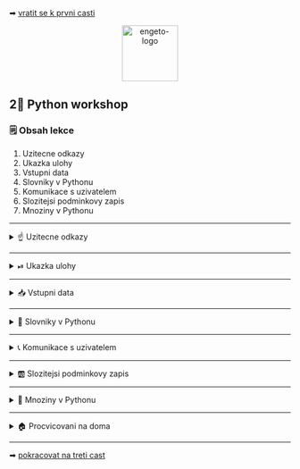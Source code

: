 ➡ [vratit se k prvni casti](https://github.com/Bralor/python-workshop/tree/mh-dev/materials/01_introduction)

<p align="center">
  <img alt="engeto-logo" width="100px" src="https://engeto.cz/wp-content/uploads/2019/01/engeto-square.png" />
</p>

## 2⃣ Python workshop
### 🗒 Obsah lekce
1. Uzitecne odkazy
1. Ukazka ulohy
2. Vstupni data
3. Slovniky v Pythonu
4. Komunikace s uzivatelem
5. Slozitejsi podminkovy zapis
6. Mnoziny v Pythonu
---

<details>
  <summary>☝ Uzitecne odkazy</summary>

  #### 🗒 Dulezite odkazy
- [Python Academy, Engeto](https://engeto.com/)
- [The Shawshank Redemption](https://www.csfd.cz/film/2294-vykoupeni-z-veznice-shawshank/prehled/)
- [The Godfather](https://www.csfd.cz/film/1644-kmotr/prehled/)
- [The Dark Knight](https://www.csfd.cz/film/223734-temny-rytir/prehled/)
- [The Prestige](https://www.csfd.cz/film/223160-dokonaly-trik/prehled/)

</details>

---

<details>
  <summary>⏯  Ukazka ulohy</summary>

  1. ✌  [Stahnete si cely repozitar jako **zip**](https://github.com/Bralor/python-workshop/archive/mh-dev.zip)
  2. 💪 Presunte se ke stazenemu souboru
  3. 🙏 Spustte soubor **materials/02_dicts_and_sets/movies.py** v PyCharm
  4. 🐍 Spustte program pomoci klaves **ctrl+shift+F10**
  5. 🎥 Zkousejte!

</details>

---

<details>
  <summary>📥 Vstupni data</summary>

  ##### 💂 Jednotlive slovniky s filmy
  ```python
  film_1 = {
    "JMENO": "Shawshank Redemption",
    "HODNOCENI": "93/100",
    "ROK": 1994,
    "REZISER": "Frank Darabont",
    "STOPAZ": 144,
    "HRAJI": ("Tim Robbins", "Morgan Freeman", "Bob Gunton", "William Sadler",
      "Clancy Brown", "Gil Bellows", "Mark Rolston", "James Whitmore",
      "Jeffrey DeMunn", "Larry Brandenburg"
     )
  }

  film_2 = {
    "JMENO": "The Godfather",
    "HODNOCENI": "92/100",
    "ROK": 1972,
    "REZISER": "Francis Ford Coppola",
    "STOPAZ": 175,
    "HRAJI": ("Marlon Brando", "Al Pacino", "James Caan",
      "Richard S. Castellano", "Robert Duvall", "Sterling Hayden",
      "John Marley", "Richard Conte"
    )
  }

  film_3 = {
    "JMENO": "The Dark Knight",
    "HODNOCENI": "90/100",
    "ROK": 2008,
    "REZISER": "Christopher Nolan",
    "STOPAZ": 152,
    "HRAJI": ("Christian Bale", "Heath Ledger", "Aaron Eckhart",
      "Michael Caine", "Maggie Gyllenhaal", "Gary Oldman", "Morgan Freeman",
      "Monique Gabriela", "Ron Dean", "Cillian Murphy"
    )
  }

  film_4 = {
    "JMENO": "The Prestige",
    "HODNOCENI": "85/100",
    "ROK": 2006,
    "REZISER": "Christopher Nolan",
    "STOPAZ": 130,
    "HRAJI": ("Hugh Jackman", "Christian Bale", "Michael Caine",
      "Piper Perabo", "Rebecca Hall", "Scarlett Johansson", "Samantha Mahurin",
      "David Bowie"
    )
  }
  ```
</details>

---

<details>
  <summary>📔 Slovniky v Pythonu</summary>

<details>
  <summary>❓ Co je to slovnik</summary>

  #### ☝ K zapamatovani
  - **standartni datovy typ** Pythonu
  - tvoreny pary **klic: hodnota**
  - podle **klice** vratim (mapuji) **hodnotu** (ne naopak)
  - klic je **unikatni** (napr. retezec, cislo)
  - hodnota nemusi byt (napr. retezec, cislo, seznam, ntice, jiny slovnik)
  - nelze indexovat jako seznamy/ntice
  - nemaji poradi jako seznamy/ntice

  #### ❓ Jak vypada slovnik
  ```python
  DETAILY = {"jmeno": "Matous", "email": "matous@matous.cz", "vek": 34}
  ```

---

</details>

<details>
  <summary>📓 Uvod k praci se slovniky</summary>

<details>
  <summary>📚 Vytvorime slovnik</summary>

  #### 👷 Procvicime dvoji zpusob
  ```python
  filmovy_slovnik = {}      # 1. zpusob
  filmovy_slovnik = dict()  # 2. zpusob
  ```
---

</details>

<details>
  <summary>🗝  Vlozime prvni klic</summary>

  #### 🔑 Vlozime klic
  Hranate zavorky u slovniku se nechovaji jako u seznamu:
  ```python
  filmovy_slovnik["jmeno"] = None
  ```

  #### 👑 Pridame hodnotu
  ```python
  filmovy_slovnik["jmeno"] = "Matous"
  ```
---

</details>

<details>
  <summary>😱 Ruzne hodnoty</summary>

  #### 😑 Seznam jako hodnota
  Do slovniku muzeme ke klici ulozit nejen cisla ci slova. Muzeme ulozit i
  seznamy a ntice:
  ```python
  PISMENA = ["a", "b", "c", "d"]
  filmovy_slovnik["pismena"] = PISMENA
  ```

  #### 🤦 Slovnik ve slovniku
  Do slovniku muzu vlozit i jine slovniky:
  ```python
  vnoreny_slovnik_1 = {"jmeno": "Lukas"}
  vnoreny_slovnik_2 = {"jmeno": "Jan"}

  filmovy_slovnik["1_slovnik"] = vnoreny_slovnik_1
  filmovy_slovnik["2_slovnik"] = vnoreny_slovnik_2
  ```
  [**Odkazy**](https://repl.it/@JustBraloR/dictionaries#main.py) pro spusteni

  Doplnime nase slovniky `film_1`, `film_2`, `film_3` a `film_4` do slovniku
  `filmovy_slovnik`:
  ```python
  filmovy_slovnik = {}

  filmovy_slovnik[film_1["JMENO"]] = film_1
  filmovy_slovnik[film_2["JMENO"]] = film_2
  filmovy_slovnik[film_3["JMENO"]] = film_3
  filmovy_slovnik[film_4["JMENO"]] = film_4
  ```
---

</details>

<details>
  <summary>⏪ Odstranime klice & hodnoty</summary>

  #### 🥉 Zpusoby odstranovani
  - `del` - zabudovana funkce Pythonu
  - `pop` - metoda slovniku pro odstraneni klice
  ```python
  del filmovy_slovnik["1_slovnik"]
  filmovy_slovnik.pop("2_slovnik")
  ```

</details>

</details>

</details>

---

<details>
  <summary>📞 Komunikace s uzivatelem</summary>

<details>
  <summary>📡 Pozdravime uzivatele</summary>

  #### 🗣Uvitaci oznameni
  ```python
  print("VITEJTE V NASEM FILMOVEM SLOVNIKU!")
  ```
  #### 📖 Doplnime oddelovac
  ```python
  ODDELOVAC = "=" * 76

  print("VITEJTE V NASEM FILMOVEM SLOVNIKU!")
  print(ODDELOVAC)
  ```
---

</details>

<details>
  <summary>🔄 Zarovnani textu</summary>

  #### ↔ Centrovani zpravy
  Retezec muzeme zarovnat pomoci **metod**:
  
  - metoda `center`
  - metoda `ljust`
  - metoda `rjust`
  ```python
  ODDELOVAC = "=" * 76

  print("VITEJTE V NASEM FILMOVEM SLOVNIKU!".center(76, " "))
  print(ODDELOVAC)
  ```
---

</details>

<details>
  <summary>🔝 Vypis nabidky</summary>

  #### 😎 Zprava s nabidkou
  Vypiseme nabidku, kterou bude mit uzivatel k dispozici (pozdeji doplnime):
  ```python
  print(
      "VITEJTE V NASEM FILMOVEM SLOVNIKU!".center(76, " "),
      ODDELOVAC,
      "VYBERTE KATEGORII:",
      ODDELOVAC,
      "VSECHNY FILMY | DETAILY FILMU | SPOLECNI HERCI | VSICHNI REZISERI".center(76, " "),
      ODDELOVAC
  )
  ```
---

</details>

<details>
  <summary>☠  Volitelne klicove argumenty</summary>

  #### 📕 Zkraslime nas zapis
  Volitelny argument `sep`, ktery je dostupny u funkce `print` umozni prokladat
  jednotlive udaje volitenymi znaky:

  Pouziti argumentu `sep`:
  ```python
  ODDELOVAC = "=" * 76

  print(
      "VITEJTE V NASEM FILMOVEM SLOVNIKU!".center(76, " "),
      ODDELOVAC,
      "VYBERTE KATEGORII:",
      ODDELOVAC,
      "VSECHNY FILMY | DETAILY FILMU | SPOLECNI HERCI | VSICHNI REZISERI".center(76, " "),
      ODDELOVAC,
      sep="\n"
  )
  ```

</details>

</details>

---

<details>
  <summary>🆎 Slozitejsi podminkovy zapis</summary>

<details>
  <summary>🌲 Strom podminek</summary>

  #### 🐭 Jak rozhodovat
  Tentokrat bude nas *control-flow* ustit ve 5 potencialnich procesu:
  ```python
  # bud VSECHNY FILMY
  # nebo DETAILY FILMU
  # nebo SPOLECNI HERCI
  # neco VSICHNI REZISERI
  # jinak UKONCIT
  ```
---
</details>

<details>
  <summary>✅ Vyber uzivatele</summary>

  #### 🛐 Vstup od uzivatele
  Uzivatel vybere jeden ze 4 procesu:
  ```python
  vyber = input("VYBERTE MOZNOST: ")
  print(ODDELOVAC)
  ```
  **Pozor!** doplnime funkcionalitu pro mala/velka pismena.
  ```python
  vyber = input("VYBERTE MOZNOST: ").lower()
  print(ODDELOVAC)
  ```
  [**Odkaz**](https://repl.it/@JustBraloR/stringmethods-1#main.py) procviceni dalsich metod

---

</details>

<details>
  <summary>🎬 Vypis vsechny filmy</summary>

  #### 👓 Pohledy slovniku
  Pomoci pohledu slovniku (metod), muzeme sledovat:
  - `items` - vrati objekt s klici a jejich hodnotami
  - `keys` - vrati objekt s klici
  - `values` - vrati objekt s hodnotami
  
  Nasledne prevedeme vysledny objekt pomoci built-in funkce `list`:
  ```python
  if vyber == "vsechny filmy":
      print(
          "Mame v nabidce tyto snimky:",
          list(filmovy_slovnik.keys()),
          end=f"\n{ODDELOVAC}\n"
      )
  ```
  [**Odkaz**](https://repl.it/@JustBraloR/dictmethods#main.py) procviceni metod slovniku

---

</details>

<details>
  <summary>🔎 Vypis detaily filmu</summary>

  #### 🔖 Metody slovniku
  Druha podminka vrati detaily vybraneho filmu:
  - `get` - pokud najde klic, vrati jeho hodnotu
  ```python
  DETAILY = {"jmeno": "Matous", "email": "matous@matous.cz", "vek": 34}
  DETAILY.get("jmeno")  # "Matous"
  DETAILY.get("adresa")  # "None"
  DETAILY.get("adresa", "Klic neexistuje!")  # "Klic neexistuje!"
  ```
  [**Odkaz**](https://repl.it/@JustBraloR/dictmethods2#main.py) pro spusteni

  **Pozor!** vyhodou metody je, ze nam interpret neskonci vyjimkou.
  ```python
  elif vyber == "detaily filmu":
      print(
          list(filmovy_slovnik.keys()),
          end=f"\n{ODDELOVAC}\n"
      )

      vyber_filmu = input("VYBERTE FILM (OPATRNE NA VELKA/MALA PISMENA): ")
      print(ODDELOVAC,
            filmovy_slovnik.get(vyber_filmu, "Vami zadany film neni v db"),
            sep="\n")
  ```
---

</details>

</details>

---

<details>
  <summary>🔢 Mnoziny v Pythonu</summary>

<details>
  <summary>❓ Co je to mnozina</summary>

  #### ☝ K zapamatovani
  - **standartni datovy typ** Pythonu
  - tvoreny **unikatnimi** hodnotami
  - nema poradi (podobne slovnikum)
  - idealni pro praci s matematickymi mnozinami
  - sjednoceni (`union`/ `|`)
  - prunik (`intersection`/ `&`)
  - rozdil (`difference`/ `-`)
  - symetricky rozdil (`^`)

  #### ❓Jak vypada slovnik
  ```python
  prvni_set = set()
  druhy_set = {"Matous", "Marek", "Lukas", "Jan"}
  ```

---

</details>

<details>
  <summary>📓 Uvod k praci se mnozinami</summary>

  #### 📌 Vytvorime mnozinu
  ```python
  prvni_set = set()
  druhy_set = {"Matous", "Marek", "Lukas", "Jan"}
  ```
  [**Odkaz**](https://repl.it/@JustBraloR/sets#main.py) pro spusteni

  #### 🔁 Pridavame, odebirame
  - `add` - pridame hodnoty
  - `discard` - odstranime hodnoty
  ```python
  prvni_set.add("Matous")
  prvni_set.add("Marek")
  print(prvni_set)

  druhy_set.discard("Matous")
  print(druhy_set)
  ```

  #### 🗽 Sjednotime mnoziny
  ```python
  print(prvni_set | druhy_set)
  ```
---

</details>


<details>
  <summary>🎎 Dalsi podminka</summary>

  #### 👪 Spolecni herci
  Nyni chceme zjistit, kteri herci hraji ve dvou ruznych libovolnych filmech:
  ```python
  elif vyber == "spolecni herci":
      print(
        list(filmovy_slovnik.keys()),
        end=f"\n{ODDELOVAC}\n"
        )

      prvni_film = input("VYBERTE I. FILM: ")
      druhy_film = input("VYBERTE II. FILM: ")

      herci_prvni_film = set(filmovy_slovnik[prvni_film]["HRAJI"])
      herci_druhy_film = set(filmovy_slovnik[druhy_film]["HRAJI"])

      prunik = herci_film1 & herci_film2
      if prunik:
          print(f"SPOLECNI HERCI JSOU: {prunik}")
      else:
          print("ZADNI SPOLECNI HERCI")
  ```
---

</details>

<details>
  <summary>🕰  Posledni overovaci podminka</summary>

  #### 📢 Vsichni reziseri
  Nakonec chceme vypsat vsechny rezisery:
  ```python
  elif "reziseri" in vyber:
      set_reziseri = set((
          filmovy_slovnik["The Dark Knight"]["REZISER"],
          filmovy_slovnik["The Godfather"]["REZISER"],
          filmovy_slovnik["Shawshank Redemption"]["REZISER"],
          filmovy_slovnik["The Prestige"]["REZISER"]
      ))

      print(f"VSICHNI REZISERI: {set_reziseri}")
  ```
---

</details>

<details>
  <summary>🔚 Ukoncujici podminka</summary>

  #### 🤦 Posledni moznost
  Pokud uzivatele zada cokoliv jineho:
  ```python
  else:
    print(f"MOZNOST -> {vyber} NENI V NABIDCE! UKONCUJI..")
  ```

</details>

</details>

---

<details>
  <summary>🏠 Procvicovani na doma</summary>

<details>
  <summary>🚧 Volitelny argument end</summary>

  #### ✍ Vyzkousej sam
  Dalsim volitelnym argumentem funkce `print` je `end`. Doplni libovolny znak
  na zaver vypisovani:
  ```python
  ODDELOVAC = "=" * 76

  print(
    "VITEJTE V NASEM FILMOVEM SLOVNIKU!".center(76, " "),
    end=f"\n{ODDELOVAC}\n"
  )
  ```
  [**Odkaz**](https://repl.it/@JustBraloR/printargend#main.py) pro spusteni

</details>

<details>
  <summary>🚧 Metoda slovniku popitem</summary>

  #### ✍ Vyzkousej sam
  Odstrani posledni pridany klic a jeho hodnotu. Soucasne vrati jako vystup
  tuple tohoto paru:
  ```python
  DETAILY = {"jmeno": "Matous", "email": "matous@matous.cz", "vek": 34}
  DETAILY.popitem()
  ('vek', 34)
  ```
  [**Odkaz**](https://repl.it/@JustBraloR/dictmethods3#main.py) pro spusteni

</details>

<details>
  <summary>🚧 Metoda slovniku setdefault</summary>

  #### ✍ Vyzkousej sam
  Nastavi novy klic s defaultni, nebo definovanou hodnotou:
  ```python
  DETAILY = {"jmeno": "Matous", "email": "matous@matous.cz", "vek": 34}
  DETAILY.setdefault("adresa")  # "adresa": None
  DETAILY.setdefault("adresa", "Kpt. Jarose 7b")  # "adresa": "Kpt. Jarose 7b"
  ```
  [**Odkaz**](https://repl.it/@JustBraloR/dictmethods4#main.py) pro spusteni

</details>

</details>

---

➡ [pokracovat na treti cast]()

